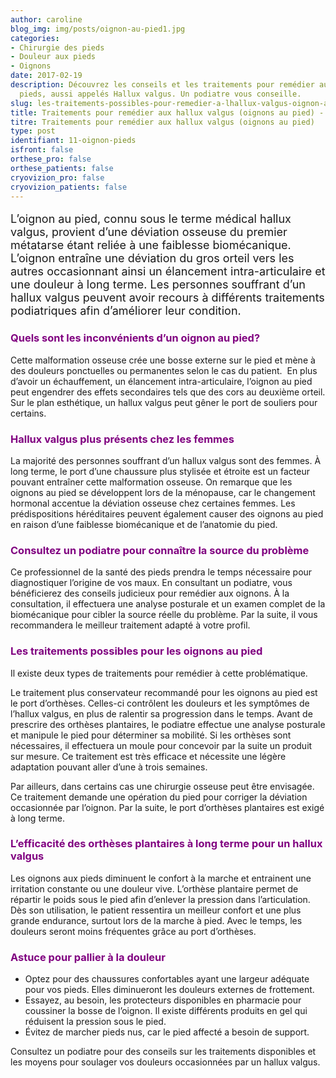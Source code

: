 ```yaml
---
author: caroline
blog_img: img/posts/oignon-au-pied1.jpg
categories:
- Chirurgie des pieds
- Douleur aux pieds
- Oignons
date: 2017-02-19
description: Découvrez les conseils et les traitements pour remédier aux oignons aux
  pieds, aussi appelés Hallux valgus. Un podiatre vous conseille.
slug: les-traitements-possibles-pour-remedier-a-lhallux-valgus-oignon-aux-pieds/
title: Traitements pour remédier aux hallux valgus (oignons au pied) - Cryos Technologies
titre: Traitements pour remédier aux hallux valgus (oignons au pied)
type: post
identifiant: 11-oignon-pieds
isfront: false
orthese_pro: false
orthese_patients: false
cryovizion_pro: false
cryovizion_patients: false
---
```


<p style="font-size: 18px;">L’oignon au pied, connu sous le terme médical hallux valgus, provient d’une déviation osseuse du premier métatarse étant reliée à une faiblesse biomécanique. L’oignon entraîne une déviation du gros orteil vers les autres occasionnant ainsi un élancement intra-articulaire et une douleur à long terme. Les personnes souffrant d’un hallux valgus peuvent avoir recours à différents traitements podiatriques afin d’améliorer leur condition.</p>
<h3 style="color: #800080;">Quels sont les inconvénients d’un oignon au pied?</h3>
Cette malformation osseuse crée une bosse externe sur le pied et mène à des douleurs ponctuelles ou permanentes selon le cas du patient.  En plus d’avoir un échauffement, un élancement intra-articulaire, l’oignon au pied peut engendrer des effets secondaires tels que des cors au deuxième orteil. Sur le plan esthétique, un hallux valgus peut gêner le port de souliers pour certains.

<h3 style="color: #800080;">Hallux valgus plus présents chez les femmes</h3>
La majorité des personnes souffrant d’un hallux valgus sont des femmes. À long terme, le port d’une chaussure plus stylisée et étroite est un facteur pouvant entraîner cette malformation osseuse. On remarque que les oignons au pied se développent lors de la ménopause, car le changement hormonal accentue la déviation osseuse chez certaines femmes. Les prédispositions héréditaires peuvent également causer des oignons au pied en raison d’une faiblesse biomécanique et de l’anatomie du pied.

<h3 style="color: #800080;">Consultez un podiatre pour connaître la source du problème</h3>
Ce professionnel de la santé des pieds prendra le temps nécessaire pour diagnostiquer l’origine de vos maux. En consultant un podiatre, vous bénéficierez des conseils judicieux pour remédier aux oignons. À la consultation, il effectuera une analyse posturale et un examen complet de la biomécanique pour cibler la source réelle du problème. Par la suite, il vous recommandera le meilleur traitement adapté à votre profil.

<h3 style="color: #800080;">Les traitements possibles pour les oignons au pied</h3>
Il existe deux types de traitements pour remédier à cette problématique.

Le traitement plus conservateur recommandé pour les oignons au pied est le port d’orthèses. Celles-ci contrôlent les douleurs et les symptômes de l’hallux valgus, en plus de ralentir sa progression dans le temps. Avant de prescrire des orthèses plantaires, le podiatre effectue une analyse posturale et manipule le pied pour déterminer sa mobilité. Si les orthèses sont nécessaires, il effectuera un moule pour concevoir par la suite un produit sur mesure. Ce traitement est très efficace et nécessite une légère adaptation pouvant aller d’une à trois semaines.

Par ailleurs, dans certains cas une chirurgie osseuse peut être envisagée. Ce traitement demande une opération du pied pour corriger la déviation occasionnée par l’oignon. Par la suite, le port d’orthèses plantaires est exigé à long terme.

<h3 style="color: #800080;">L’efficacité des orthèses plantaires à long terme pour un hallux valgus</h3>
Les oignons aux pieds diminuent le confort à la marche et entrainent une irritation constante ou une douleur vive. L’orthèse plantaire permet de répartir le poids sous le pied afin d’enlever la pression dans l’articulation. Dès son utilisation, le patient ressentira un meilleur confort et une plus grande endurance, surtout lors de la marche à pied. Avec le temps, les douleurs seront moins fréquentes grâce au port d’orthèses.

<h3 style="color: #800080;">Astuce pour pallier à la douleur</h3>
<ul>
	<li>Optez pour des chaussures confortables ayant une largeur adéquate pour vos pieds. Elles diminueront les douleurs externes de frottement.</li>
	<li>Essayez, au besoin, les protecteurs disponibles en pharmacie pour coussiner la bosse de l’oignon. Il existe différents produits en gel qui réduisent la pression sous le pied.</li>
	<li>Évitez de marcher pieds nus, car le pied affecté a besoin de support.</li>
</ul>
Consultez un podiatre pour des conseils sur les traitements disponibles et les moyens pour soulager vos douleurs occasionnées par un hallux valgus.

